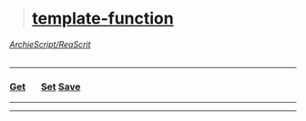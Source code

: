 ># [template-function](https://github.com/ArchieScript/template-function)
###### [ArchieScript/ReaScrit](https://github.com/ArchieScript/ReaScrit)
------------------------------------------------------------------------------------------------------------------
### [Get](https://github.com/ArchieScript/template-function/tree/master/template-function/Get)               [Set](https://github.com/ArchieScript/template-function/tree/master/template-function/Set)               [Save](https://github.com/ArchieScript/template-function/tree/master/template-function/Save)    
---

---
